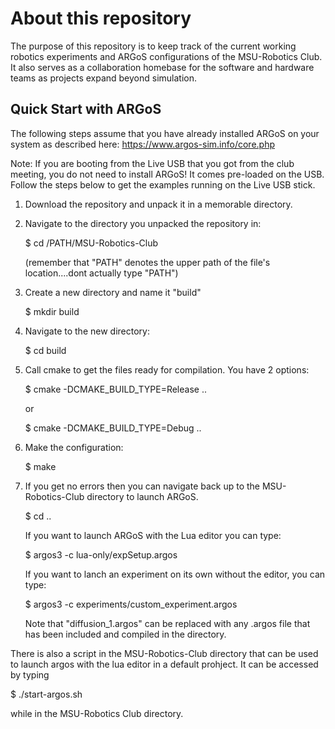 # About this repository

The purpose of this repository is to keep track of the current working robotics experiments and ARGoS configurations of the MSU-Robotics Club. 
It also serves as a collaboration homebase for the software and hardware teams as projects expand beyond simulation. 
    
## Quick Start with ARGoS 

The following steps assume that you have already installed ARGoS on your system as described here:
https://www.argos-sim.info/core.php

Note: If you are booting from the Live USB that you got from the club meeting, you do not need to install ARGoS! It comes pre-loaded on the USB. Follow the steps below to get the examples running on the Live USB stick. 

1. Download the repository and unpack it in a memorable directory. 

2. Navigate to the directory you unpacked the repository in: 

    $ cd /PATH/MSU-Robotics-Club

    (remember that "PATH" denotes the upper path of the file's location....dont actually type "PATH")

3. Create a new directory and name it "build"

    $ mkdir build

4.  Navigate to the new directory: 

    $ cd build

5. Call cmake to get the files ready for compilation. You have 2 options:

    $ cmake -DCMAKE_BUILD_TYPE=Release ..  

    or

    $ cmake -DCMAKE_BUILD_TYPE=Debug ..

6. Make the configuration:

    $ make

7. If you get no errors then you can navigate back up to the MSU-Robotics-Club directory to launch ARGoS.
    
    $ cd ..
    
    If you want to launch ARGoS with the Lua editor you can type:

    $ argos3 -c lua-only/expSetup.argos

    If you want to lanch an experiment on its own without the editor, you can type:

    $ argos3 -c experiments/custom_experiment.argos
    
    Note that "diffusion_1.argos" can be replaced with any .argos file that has been included and compiled in the directory. 

There is also a script in the MSU-Robotics-Club directory that can be used to launch argos with the lua editor in a default prohject. It can be accessed by typing

   $ ./start-argos.sh

   while in the MSU-Robotics Club directory. 

